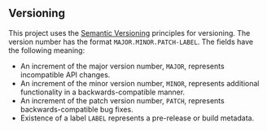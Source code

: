 Versioning
----------

This project uses the [Semantic Versioning](http://semver.org) principles for versioning.  The version number has the format `MAJOR.MINOR.PATCH-LABEL`. The fields have the following meaning:

* An increment of the major version number, `MAJOR`, represents incompatible API changes.
* An increment of the minor version number, `MINOR`, represents additional functionality in a backwards-compatible manner.
* An increment of the patch version number, `PATCH`, represents backwards-compatible bug fixes.
* Existence of a label `LABEL` represents a pre-release or build metadata.
